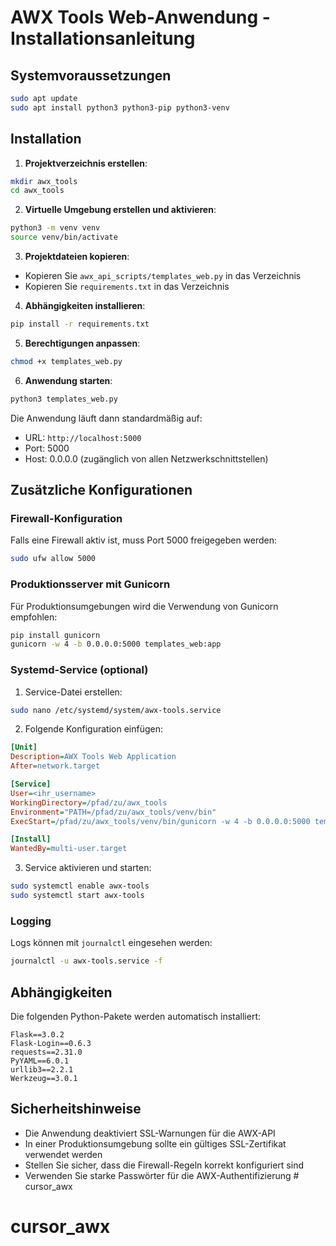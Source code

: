 # AWX Tools Web-Anwendung - Installationsanleitung

## Systemvoraussetzungen

```bash
sudo apt update
sudo apt install python3 python3-pip python3-venv
```

## Installation

1. **Projektverzeichnis erstellen**:
```bash
mkdir awx_tools
cd awx_tools
```

2. **Virtuelle Umgebung erstellen und aktivieren**:
```bash
python3 -m venv venv
source venv/bin/activate
```

3. **Projektdateien kopieren**:
- Kopieren Sie `awx_api_scripts/templates_web.py` in das Verzeichnis
- Kopieren Sie `requirements.txt` in das Verzeichnis

4. **Abhängigkeiten installieren**:
```bash
pip install -r requirements.txt
```

5. **Berechtigungen anpassen**:
```bash
chmod +x templates_web.py
```

6. **Anwendung starten**:
```bash
python3 templates_web.py
```

Die Anwendung läuft dann standardmäßig auf:
- URL: `http://localhost:5000`
- Port: 5000
- Host: 0.0.0.0 (zugänglich von allen Netzwerkschnittstellen)

## Zusätzliche Konfigurationen

### Firewall-Konfiguration
Falls eine Firewall aktiv ist, muss Port 5000 freigegeben werden:
```bash
sudo ufw allow 5000
```

### Produktionsserver mit Gunicorn
Für Produktionsumgebungen wird die Verwendung von Gunicorn empfohlen:
```bash
pip install gunicorn
gunicorn -w 4 -b 0.0.0.0:5000 templates_web:app
```

### Systemd-Service (optional)
1. Service-Datei erstellen:
```bash
sudo nano /etc/systemd/system/awx-tools.service
```

2. Folgende Konfiguration einfügen:
```ini
[Unit]
Description=AWX Tools Web Application
After=network.target

[Service]
User=<ihr_username>
WorkingDirectory=/pfad/zu/awx_tools
Environment="PATH=/pfad/zu/awx_tools/venv/bin"
ExecStart=/pfad/zu/awx_tools/venv/bin/gunicorn -w 4 -b 0.0.0.0:5000 templates_web:app

[Install]
WantedBy=multi-user.target
```

3. Service aktivieren und starten:
```bash
sudo systemctl enable awx-tools
sudo systemctl start awx-tools
```

### Logging
Logs können mit `journalctl` eingesehen werden:
```bash
journalctl -u awx-tools.service -f
```

## Abhängigkeiten
Die folgenden Python-Pakete werden automatisch installiert:
```
Flask==3.0.2
Flask-Login==0.6.3
requests==2.31.0
PyYAML==6.0.1
urllib3==2.2.1
Werkzeug==3.0.1
```

## Sicherheitshinweise
- Die Anwendung deaktiviert SSL-Warnungen für die AWX-API
- In einer Produktionsumgebung sollte ein gültiges SSL-Zertifikat verwendet werden
- Stellen Sie sicher, dass die Firewall-Regeln korrekt konfiguriert sind
- Verwenden Sie starke Passwörter für die AWX-Authentifizierung # cursor_awx
# cursor_awx
